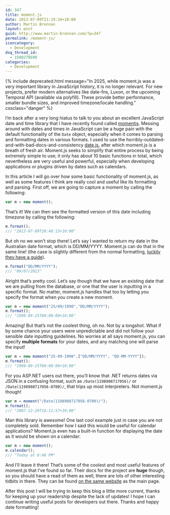 ```yaml
---
id: 347
title: moment.js
date: 2013-07-09T21:19:34+10:00
author: Martin Brennan
layout: post
guid: http://www.martin-brennan.com/?p=347
permalink: /moment-js/
iconcategory:
  - Development
dsq_thread_id:
  - 1500278690
categories:
  - Development
---
```


{% include deprecated.html message="In 2025, while moment.js was a very important library in JavaScript history, it is no longer relevant. For new projects, prefer modern alternatives like date-fns, Luxon, or the upcoming Temporal API (available via polyfill). These provide better performance, smaller bundle sizes, and improved timezone/locale handling." cssclass="danger" %}

I’m back after a very long hiatus to talk to you about an excellent JavaScript date and time library that I have recently found called [momentjs](http://momentjs.com/). Messing around with dates and times in JavaScript can be a huge pain with the default functionality of the `Date` object, especially when it comes to parsing and formatting dates in various formats. I used to use the horribly-outdated-and-with-bad-docs-and-consistency [date.js](http://www.datejs.com/), after which moment.js is a breath of fresh air. Moment.js seeks to simplify that entire process by being extremely simple to use; it only has about 10 basic functions in total, which nevertheless are very useful and powerful, especially when developing applications or plugins driven by dates such as calendars.<!--more-->

In this article I will go over how some basic functionality of moment.js, as well as some features I think are really cool and useful like its formatting and parsing. First off, we are going to capture a moment by calling the following:

```javascript
var m = new moment();
```

That’s it! We can then see the formatted version of this date including timezone by calling the following:

```javascript
m.format();
/// "2013-07-09T20:48:13+10:00"
```

But oh no we won’t stop there! Let’s say I wanted to return my date in the Australian date format, which is DD/MM/YYYY. Moment.js can do that in the same line! (the case is slightly different from the normal formatting, [luckily they have a guide](http://momentjs.com/docs/#/parsing/string-format/)).

```javascript
m.format("DD/MM/YYYY");
/// "09/07/2013"
```

Alright that’s pretty cool. Let’s say though that we have an existing date that we are pulling from the database, or one that the user is inputting in a specific format. No matter, moment.js handles that too by letting you specify the format when you create a new moment.

```javascript
var m = new moment("25/09/1990","DD/MM/YYYY");
m.format();
/// "1990-09-25T00:00:00+10:00"
```

Amazing! But that’s not the coolest thing, oh no. Not by a longshot. What if by some chance your users were unpredictable and did not follow your sensible date inputting guidelines. No worries at all says moment.js, you can specify **multiple formats** for your dates, and any matching one will parse the input!

```javascript
var m = new moment("25-09-1990",["DD/MM/YYYY", "DD-MM-YYYY"]);
m.format();
/// "1990-09-25T00:00:00+10:00"
```

For you ASP.NET users out there, you’ll know that .NET returns dates via JSON in a confusing format, such as `/Date(1198908717056)/` or `/Date(1198908717056-0700)/`, that trips up most interpreters. Not moment.js though!

```javascript
var m = moment("/Date(1198908717056-0700)/");
m.format();
/// "2007-12-29T16:11:57+10:00"
```

Man this library is awesome! One last cool example just in case you are not completely sold. Remember how I said this would be useful for calendar applications? Moment.js even has a built-in function for displaying the date as it would be shown on a calendar:

```javascript
var m = new moment();
m.calendar();
/// "Today at 8:48 PM"
```

And I’ll leave it there! That’s some of the coolest and most useful features of moment.js that I’ve found so far. Their docs for the project are **huge** though, so you should have a read of them as well, there are lots of other interesting tidbits in there. They can be found [on the same website](http://momentjs.com/docs/) as the main page.

After this post I will be trying to keep this blog a little more current, thanks for keeping up your readership despite the lack of updates! I hope I can continue writing useful posts for developers out there. Thanks and happy date formatting!
